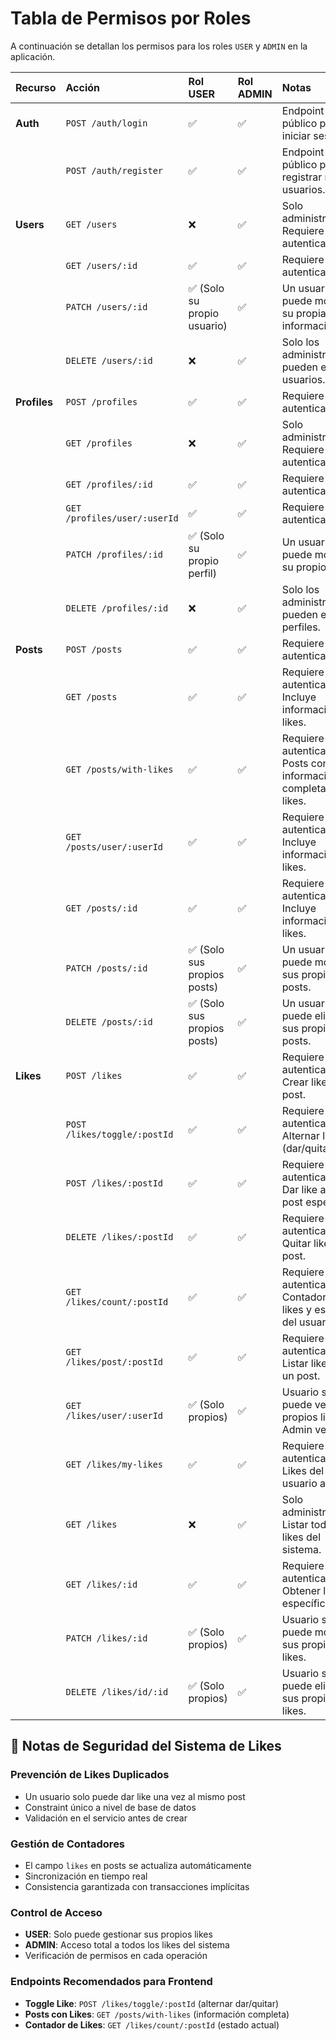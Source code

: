 # Tabla de Permisos por Roles

A continuación se detallan los permisos para los roles `USER` y `ADMIN` en la aplicación.

| Recurso | Acción | Rol USER | Rol ADMIN | Notas |
| :--- | :--- | :--- | :--- | :--- |
| **Auth** | `POST /auth/login` | ✅ | ✅ | Endpoint público para iniciar sesión. |
| | `POST /auth/register` | ✅ | ✅ | Endpoint público para registrar nuevos usuarios. |
| **Users** | `GET /users` | ❌ | ✅ | Solo administradores. Requiere autenticación. |
| | `GET /users/:id` | ✅ | ✅ | Requiere autenticación. |
| | `PATCH /users/:id` | ✅ (Solo su propio usuario) | ✅ | Un usuario solo puede modificar su propia información. |
| | `DELETE /users/:id` | ❌ | ✅ | Solo los administradores pueden eliminar usuarios. |
| **Profiles** | `POST /profiles` | ✅ | ✅ | Requiere autenticación. |
| | `GET /profiles` | ❌ | ✅ | Solo administradores. Requiere autenticación. |
| | `GET /profiles/:id` | ✅ | ✅ | Requiere autenticación. |
| | `GET /profiles/user/:userId` | ✅ | ✅ | Requiere autenticación. |
| | `PATCH /profiles/:id` | ✅ (Solo su propio perfil) | ✅ | Un usuario solo puede modificar su propio perfil. |
| | `DELETE /profiles/:id` | ❌ | ✅ | Solo los administradores pueden eliminar perfiles. |
| **Posts** | `POST /posts` | ✅ | ✅ | Requiere autenticación. |
| | `GET /posts` | ✅ | ✅ | Requiere autenticación. Incluye información de likes. |
| | `GET /posts/with-likes` | ✅ | ✅ | Requiere autenticación. Posts con información completa de likes. |
| | `GET /posts/user/:userId` | ✅ | ✅ | Requiere autenticación. Incluye información de likes. |
| | `GET /posts/:id` | ✅ | ✅ | Requiere autenticación. Incluye información de likes. |
| | `PATCH /posts/:id` | ✅ (Solo sus propios posts) | ✅ | Un usuario solo puede modificar sus propios posts. |
| | `DELETE /posts/:id` | ✅ (Solo sus propios posts) | ✅ | Un usuario solo puede eliminar sus propios posts. |
| **Likes** | `POST /likes` | ✅ | ✅ | Requiere autenticación. Crear like a un post. |
| | `POST /likes/toggle/:postId` | ✅ | ✅ | Requiere autenticación. Alternar like (dar/quitar). |
| | `POST /likes/:postId` | ✅ | ✅ | Requiere autenticación. Dar like a un post específico. |
| | `DELETE /likes/:postId` | ✅ | ✅ | Requiere autenticación. Quitar like de un post. |
| | `GET /likes/count/:postId` | ✅ | ✅ | Requiere autenticación. Contador de likes y estado del usuario. |
| | `GET /likes/post/:postId` | ✅ | ✅ | Requiere autenticación. Listar likes de un post. |
| | `GET /likes/user/:userId` | ✅ (Solo propios) | ✅ | Usuario solo puede ver sus propios likes. Admin ve todos. |
| | `GET /likes/my-likes` | ✅ | ✅ | Requiere autenticación. Likes del usuario actual. |
| | `GET /likes` | ❌ | ✅ | Solo administradores. Listar todos los likes del sistema. |
| | `GET /likes/:id` | ✅ | ✅ | Requiere autenticación. Obtener like específico. |
| | `PATCH /likes/:id` | ✅ (Solo propios) | ✅ | Usuario solo puede modificar sus propios likes. |
| | `DELETE /likes/id/:id` | ✅ (Solo propios) | ✅ | Usuario solo puede eliminar sus propios likes. |

## 🔐 Notas de Seguridad del Sistema de Likes

### **Prevención de Likes Duplicados**
- Un usuario solo puede dar like una vez al mismo post
- Constraint único a nivel de base de datos
- Validación en el servicio antes de crear

### **Gestión de Contadores**
- El campo `likes` en posts se actualiza automáticamente
- Sincronización en tiempo real
- Consistencia garantizada con transacciones implícitas

### **Control de Acceso**
- **USER**: Solo puede gestionar sus propios likes
- **ADMIN**: Acceso total a todos los likes del sistema
- Verificación de permisos en cada operación

### **Endpoints Recomendados para Frontend**
- **Toggle Like**: `POST /likes/toggle/:postId` (alternar dar/quitar)
- **Posts con Likes**: `GET /posts/with-likes` (información completa)
- **Contador de Likes**: `GET /likes/count/:postId` (estado actual)
